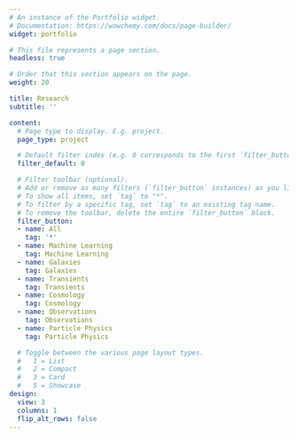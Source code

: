 ```yaml
---
# An instance of the Portfolio widget.
# Documentation: https://wowchemy.com/docs/page-builder/
widget: portfolio

# This file represents a page section.
headless: true

# Order that this section appears on the page.
weight: 20

title: Research
subtitle: ''

content:
  # Page type to display. E.g. project.
  page_type: project

  # Default filter index (e.g. 0 corresponds to the first `filter_button` instance below).
  filter_default: 0

  # Filter toolbar (optional).
  # Add or remove as many filters (`filter_button` instances) as you like.
  # To show all items, set `tag` to "*".
  # To filter by a specific tag, set `tag` to an existing tag name.
  # To remove the toolbar, delete the entire `filter_button` block.
  filter_button:
  - name: All
    tag: '*'
  - name: Machine Learning
    tag: Machine Learning
  - name: Galaxies
    tag: Galaxies
  - name: Transients
    tag: Transients
  - name: Cosmology
    tag: Cosmology
  - name: Observations
    tag: Observations
  - name: Particle Physics
    tag: Particle Physics

  # Toggle between the various page layout types.
  #   1 = List
  #   2 = Compact
  #   3 = Card
  #   5 = Showcase
design:
  view: 3
  columns: 1
  flip_alt_rows: false
---
```

